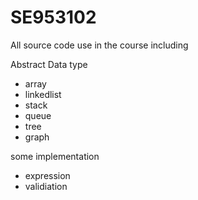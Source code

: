 # SE953102
All source code use in the course including

Abstract Data type
- array
- linkedlist
- stack
- queue
- tree
- graph

some implementation
- expression
- validiation
